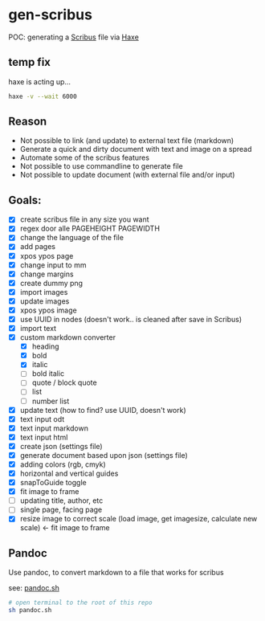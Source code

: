 # gen-scribus

POC: generating a [Scribus](https://www.scribus.net/) file via [Haxe](https://haxe.org/)

## temp fix

haxe is acting up...

```bash
haxe -v --wait 6000
```

## Reason

- Not possible to link (and update) to external text file (markdown)
- Generate a quick and dirty document with text and image on a spread
- Automate some of the scribus features
- Not possible to use commandline to generate file
- Not possible to update document (with external file and/or input)

## Goals:

- [x] create scribus file in any size you want
- [x] regex door alle PAGEHEIGHT PAGEWIDTH
- [x] change the language of the file
- [x] add pages
- [x] xpos ypos page
- [x] change input to mm
- [x] change margins
- [x] create dummy png
- [x] import images
- [x] update images
- [x] xpos ypos image
- [x] use UUID in nodes (doesn't work.. is cleaned after save in Scribus)
- [x] import text
- [x] custom markdown converter
  - [x] heading
  - [x] bold
  - [x] italic
  - [ ] bold italic
  - [ ] quote / block quote
  - [ ] list
  - [ ] number list
- [x] update text (how to find? use UUID, doesn't work)
- [x] text input odt
- [x] text input markdown
- [x] text input html
- [x] create json (settings file)
- [x] generate document based upon json (settings file)
- [x] adding colors (rgb, cmyk)
- [x] horizontal and vertical guides
- [x] snapToGuide toggle
- [x] fit image to frame
- [ ] updating title, author, etc
- [ ] single page, facing page
- [x] resize image to correct scale (load image, get imagesize, calculate new scale) <- fit image to frame

## Pandoc

Use pandoc, to convert markdown to a file that works for scribus

see: [pandoc.sh](pandoc.sh)

```bash
# open terminal to the root of this repo
sh pandoc.sh
```
